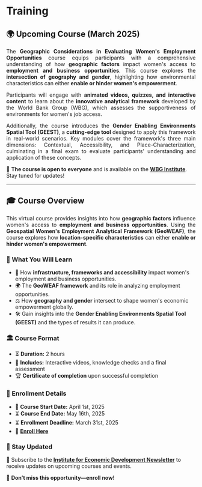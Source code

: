 # Training

## 🌍 Upcoming Course (March 2025)

<p align="justify">  
The <strong>Geographic Considerations in Evaluating Women's Employment Opportunities</strong> course equips participants with a comprehensive understanding of how <strong>geographic factors</strong> impact women's access to <strong>employment and business opportunities</strong>. This course explores the <strong>intersection of geography and gender</strong>, highlighting how environmental characteristics can either <strong>enable or hinder women's empowerment</strong>.  
</p>

<p align="justify">
Participants will engage with <strong>animated videos, quizzes, and interactive content</strong> to learn about the <strong>innovative analytical framework</strong> developed by the World Bank Group (WBG), which assesses the supportiveness of environments for women's job access.
</p>

<p align="justify">
Additionally, the course introduces the <strong>Gender Enabling Environments Spatial Tool (GEEST)</strong>, a <strong>cutting-edge tool</strong> designed to apply this framework in real-world scenarios. Key modules cover the framework's three main dimensions: Contextual, Accessibility, and Place-Characterization, culminating in a final exam to evaluate participants' understanding and application of these concepts. 
</p>

📢 **The course is open to everyone** and is available on the **[WBG Institute](https://wbginstitute.learnworlds.com/home)**. Stay tuned for updates!

---

## 🎓 Course Overview

<p align="justify">
This virtual course provides insights into how <strong>geographic factors</strong> influence women's access to <strong>employment and business opportunities</strong>. Using the <strong>Geospatial Women's Employment Analytical Framework (GeoWEAF)</strong>, the course explores how <strong>location-specific characteristics</strong> can either <strong>enable or hinder women's empowerment</strong>.
</p>

### 🎯 What You Will Learn
- 📍 How **infrastructure, frameworks and accessibility** impact women's employment and business opportunities.  
- 🌍 The **GeoWEAF framework** and its role in analyzing employment opportunities.  
- ⚖️ How **geography and gender** intersect to shape women's economic empowerment globally.
- 🛠️ Gain insights into the **Gender Enabling Environments Spatial Tool (GEEST)** and the types of results it can produce.

### 🏛️ Course Format
- ⏳ **Duration:** 2 hours  
- 🎥 **Includes:** Interactive videos, knowledge checks and a final assessment  
- 🏆 **Certificate of completion** upon successful completion  

### 📅 Enrollment Details
- 📆 **Course Start Date:** April 1st, 2025  
- ⏳ **Course End Date:** May 16th, 2025  
- ⏳ **Enrollment Deadline:** March 31st, 2025  
- 🔗 **[Enroll Here](https://courses.wbginstitute.org/course/geospatial-data-women-employment)**  

### 📢 Stay Updated
📩 Subscribe to the **[Institute for Economic Development Newsletter](https://www.worldbank.org/en/newsletter-subscription?ifiifed=true)** to receive updates on upcoming courses and events.

🚀 **Don’t miss this opportunity—enroll now!**  
